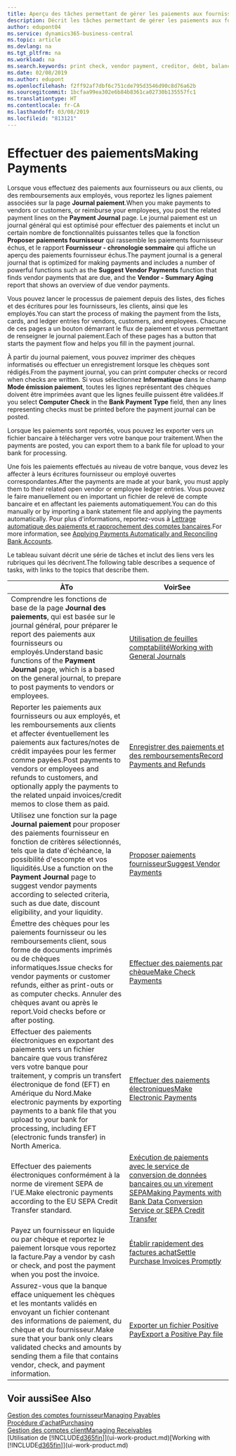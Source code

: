 ```yaml
---
title: Aperçu des tâches permettant de gérer les paiements aux fournisseurs| Microsoft Docs
description: Décrit les tâches permettant de gérer les paiements aux fournisseurs ou aux créditeurs, y compris le report de lignes paiement et l'obtention d'un aperçu du solde échu.
author: edupont04
ms.service: dynamics365-business-central
ms.topic: article
ms.devlang: na
ms.tgt_pltfrm: na
ms.workload: na
ms.search.keywords: print check, vendor payment, creditor, debt, balance due, AP
ms.date: 02/08/2019
ms.author: edupont
ms.openlocfilehash: f2ff92af7dbf6c751cde795d3546d90c8d76a62b
ms.sourcegitcommit: 1bcfaa99ea302e6b84b8361ca02730b135557fc1
ms.translationtype: HT
ms.contentlocale: fr-CA
ms.lasthandoff: 03/08/2019
ms.locfileid: "813121"
---
```

# <a name="making-payments"></a><span data-ttu-id="2e392-103">Effectuer des paiements</span><span class="sxs-lookup"><span data-stu-id="2e392-103">Making Payments</span></span>

<span data-ttu-id="2e392-104">Lorsque vous effectuez des paiements aux fournisseurs ou aux clients, ou des remboursements aux employés, vous reportez les lignes paiement associées sur la page **Journal paiement**.</span><span class="sxs-lookup"><span data-stu-id="2e392-104">When you make payments to vendors or customers, or reimburse your employees, you post the related payment lines on the **Payment Journal** page.</span></span> <span data-ttu-id="2e392-105">Le journal paiement est un journal général qui est optimisé pour effectuer des paiements et inclut un certain nombre de fonctionnalités puissantes telles que la fonction **Proposer paiements fournisseur** qui rassemble les paiements fournisseur échus, et le rapport **Fournisseur - chronologie sommaire** qui affiche un aperçu des paiements fournisseur échus.</span><span class="sxs-lookup"><span data-stu-id="2e392-105">The payment journal is a general journal that is optimized for making payments and includes a number of powerful functions such as the **Suggest Vendor Payments** function that finds vendor payments that are due, and the **Vendor - Summary Aging** report that shows an overview of due vendor payments.</span></span>  

<span data-ttu-id="2e392-106">Vous pouvez lancer le processus de paiement depuis des listes, des fiches et des écritures pour les fournisseurs, les clients, ainsi que les employés.</span><span class="sxs-lookup"><span data-stu-id="2e392-106">You can start the process of making the payment from the lists, cards, and ledger entries for vendors, customers, and employees.</span></span> <span data-ttu-id="2e392-107">Chacune de ces pages a un bouton démarrant le flux de paiement et vous permettant de renseigner le journal paiement.</span><span class="sxs-lookup"><span data-stu-id="2e392-107">Each of these pages has a button that starts the payment flow and helps you fill in the payment journal.</span></span>  

<span data-ttu-id="2e392-108">À partir du journal paiement, vous pouvez imprimer des chèques informatisés ou effectuer un enregistrement lorsque les chèques sont rédigés.</span><span class="sxs-lookup"><span data-stu-id="2e392-108">From the payment journal, you can print computer checks or record when checks are written.</span></span> <span data-ttu-id="2e392-109">Si vous sélectionnez **Informatique** dans le champ **Mode émission paiement**, toutes les lignes représentant des chèques doivent être imprimées avant que les lignes feuille puissent être validées.</span><span class="sxs-lookup"><span data-stu-id="2e392-109">If you select **Computer Check** in the **Bank Payment Type** field, then any lines representing checks must be printed before the payment journal can be posted.</span></span>

<span data-ttu-id="2e392-110">Lorsque les paiements sont reportés, vous pouvez les exporter vers un fichier bancaire à télécharger vers votre banque pour traitement.</span><span class="sxs-lookup"><span data-stu-id="2e392-110">When the payments are posted, you can export them to a bank file for upload to your bank for processing.</span></span>

<span data-ttu-id="2e392-111">Une fois les paiements effectués au niveau de votre banque, vous devez les affecter à leurs écritures fournisseur ou employé ouvertes correspondantes.</span><span class="sxs-lookup"><span data-stu-id="2e392-111">After the payments are made at your bank, you must apply them to their related open vendor or employee ledger entries.</span></span> <span data-ttu-id="2e392-112">Vous pouvez le faire manuellement ou en important un fichier de relevé de compte bancaire et en affectant les paiements automatiquement.</span><span class="sxs-lookup"><span data-stu-id="2e392-112">You can do this manually or by importing a bank statement file and applying the payments automatically.</span></span> <span data-ttu-id="2e392-113">Pour plus d'informations, reportez-vous à [Lettrage automatique des paiements et rapprochement des comptes bancaires](receivables-apply-payments-auto-reconcile-bank-accounts.md).</span><span class="sxs-lookup"><span data-stu-id="2e392-113">For more information, see [Applying Payments Automatically and Reconciling Bank Accounts](receivables-apply-payments-auto-reconcile-bank-accounts.md).</span></span>

<span data-ttu-id="2e392-114">Le tableau suivant décrit une série de tâches et inclut des liens vers les rubriques qui les décrivent.</span><span class="sxs-lookup"><span data-stu-id="2e392-114">The following table describes a sequence of tasks, with links to the topics that describe them.</span></span>

| <span data-ttu-id="2e392-115">À</span><span class="sxs-lookup"><span data-stu-id="2e392-115">To</span></span> | <span data-ttu-id="2e392-116">Voir</span><span class="sxs-lookup"><span data-stu-id="2e392-116">See</span></span> |
| --- | --- |
|<span data-ttu-id="2e392-117">Comprendre les fonctions de base de la page **Journal des paiements**, qui est basée sur le journal général, pour préparer le report des paiements aux fournisseurs ou employés.</span><span class="sxs-lookup"><span data-stu-id="2e392-117">Understand basic functions of the **Payment Journal** page, which is a based on the general journal, to prepare to post payments to vendors or employees.</span></span>|[<span data-ttu-id="2e392-118">Utilisation de feuilles comptabilité</span><span class="sxs-lookup"><span data-stu-id="2e392-118">Working with General Journals</span></span>](ui-work-general-journals.md)|
|<span data-ttu-id="2e392-119">Reporter les paiements aux fournisseurs ou aux employés, et les remboursements aux clients et affecter éventuellement les paiements aux factures/notes de crédit impayées pour les fermer comme payées.</span><span class="sxs-lookup"><span data-stu-id="2e392-119">Post payments to vendors or employees and refunds to customers, and optionally apply the payments to the related unpaid invoices/credit memos to close them as paid.</span></span>|[<span data-ttu-id="2e392-120">Enregistrer des paiements et des remboursements</span><span class="sxs-lookup"><span data-stu-id="2e392-120">Record Payments and Refunds</span></span>](payables-how-post-payments-refunds.md)|
| <span data-ttu-id="2e392-121">Utilisez une fonction sur la page **Journal paiement** pour proposer des paiements fournisseur en fonction de critères sélectionnés, tels que la date d'échéance, la possibilité d'escompte et vos liquidités.</span><span class="sxs-lookup"><span data-stu-id="2e392-121">Use a function on the **Payment Journal** page to suggest vendor payments according to selected criteria, such as due date, discount eligibility, and your liquidity.</span></span> |[<span data-ttu-id="2e392-122">Proposer paiements fournisseur</span><span class="sxs-lookup"><span data-stu-id="2e392-122">Suggest Vendor Payments</span></span>](payables-how-suggest-vendor-payments.md) |
| <span data-ttu-id="2e392-123">Émettre des chèques pour les paiements fournisseur ou les remboursements client, sous forme de documents imprimés ou de chèques informatiques.</span><span class="sxs-lookup"><span data-stu-id="2e392-123">Issue checks for vendor payments or customer refunds, either as print-outs or as computer checks.</span></span> <span data-ttu-id="2e392-124">Annuler des chèques avant ou après le report.</span><span class="sxs-lookup"><span data-stu-id="2e392-124">Void checks before or after posting.</span></span> |[<span data-ttu-id="2e392-125">Effectuer des paiements par chèque</span><span class="sxs-lookup"><span data-stu-id="2e392-125">Make Check Payments</span></span>](payables-how-work-checks.md) |
|<span data-ttu-id="2e392-126">Effectuer des paiements électroniques en exportant des paiements vers un fichier bancaire que vous transférez vers votre banque pour traitement, y compris un transfert électronique de fond (EFT) en Amérique du Nord.</span><span class="sxs-lookup"><span data-stu-id="2e392-126">Make electronic payments by exporting payments to a bank file that you upload to your bank for processing, including EFT (electronic funds transfer) in North America.</span></span> |[<span data-ttu-id="2e392-127">Effectuer des paiements électroniques</span><span class="sxs-lookup"><span data-stu-id="2e392-127">Make Electronic Payments</span></span>](payables-how-export-payments-bank-file.md)|
|<span data-ttu-id="2e392-128">Effectuer des paiements électroniques conformément à la norme de virement SEPA de l'UE.</span><span class="sxs-lookup"><span data-stu-id="2e392-128">Make electronic payments according to the EU SEPA Credit Transfer standard.</span></span>|[<span data-ttu-id="2e392-129">Exécution de paiements avec le service de conversion de données bancaires ou un virement SEPA</span><span class="sxs-lookup"><span data-stu-id="2e392-129">Making Payments with Bank Data Conversion Service or SEPA Credit Transfer</span></span>](finance-make-payments-with-bank-data-conversion-service-or-sepa-credit-transfer.md)|
| <span data-ttu-id="2e392-130">Payez un fournisseur en liquide ou par chèque et reportez le paiement lorsque vous reportez la facture.</span><span class="sxs-lookup"><span data-stu-id="2e392-130">Pay a vendor by cash or check, and post the payment when you post the invoice.</span></span> |[<span data-ttu-id="2e392-131">Établir rapidement des factures achat</span><span class="sxs-lookup"><span data-stu-id="2e392-131">Settle Purchase Invoices Promptly</span></span>](finance-how-to-settle-purchase-invoices-promptly.md) |
| <span data-ttu-id="2e392-132">Assurez-vous que la banque efface uniquement les chèques et les montants validés en envoyant un fichier contenant des informations de paiement, du chèque et du fournisseur.</span><span class="sxs-lookup"><span data-stu-id="2e392-132">Make sure that your bank only clears validated checks and amounts by sending them a file that contains vendor, check, and payment information.</span></span> |[<span data-ttu-id="2e392-133">Exporter un fichier Positive Pay</span><span class="sxs-lookup"><span data-stu-id="2e392-133">Export a Positive Pay file</span></span>](finance-how-positive-pay.md) |

## <a name="see-also"></a><span data-ttu-id="2e392-134">Voir aussi</span><span class="sxs-lookup"><span data-stu-id="2e392-134">See Also</span></span>
[<span data-ttu-id="2e392-135">Gestion des comptes fournisseur</span><span class="sxs-lookup"><span data-stu-id="2e392-135">Managing Payables</span></span>](payables-manage-payables.md)  
[<span data-ttu-id="2e392-136">Procédure d'achat</span><span class="sxs-lookup"><span data-stu-id="2e392-136">Purchasing</span></span>](purchasing-manage-purchasing.md)  
[<span data-ttu-id="2e392-137">Gestion des comptes client</span><span class="sxs-lookup"><span data-stu-id="2e392-137">Managing Receivables</span></span>](receivables-manage-receivables.md)  
<span data-ttu-id="2e392-138">[Utilisation de [!INCLUDE[d365fin](includes/d365fin_md.md)]](ui-work-product.md)</span><span class="sxs-lookup"><span data-stu-id="2e392-138">[Working with [!INCLUDE[d365fin](includes/d365fin_md.md)]](ui-work-product.md)</span></span>  
